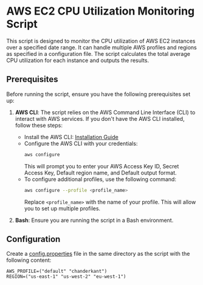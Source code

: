 # AWS EC2 CPU Utilization Monitoring Script

This script is designed to monitor the CPU utilization of AWS EC2 instances over a specified date range. It can handle multiple AWS profiles and regions as specified in a configuration file. The script calculates the total average CPU utilization for each instance and outputs the results.

## Prerequisites

Before running the script, ensure you have the following prerequisites set up:

1. **AWS CLI**: The script relies on the AWS Command Line Interface (CLI) to interact with AWS services. If you don't have the AWS CLI installed, follow these steps:
   - Install the AWS CLI: [Installation Guide](https://docs.aws.amazon.com/cli/latest/userguide/install-cliv2.html)
   - Configure the AWS CLI with your credentials:
     ```bash
     aws configure
     ```
     This will prompt you to enter your AWS Access Key ID, Secret Access Key, Default region name, and Default output format.
   - To configure additional profiles, use the following command:
     ```bash
     aws configure --profile <profile_name>
     ```
     Replace `<profile_name>` with the name of your profile. This will allow you to set up multiple profiles.

2. **Bash**: Ensure you are running the script in a Bash environment.

## Configuration

Create a [config.properties](https://github.com/Khushi090/Bash_scripts/blob/main/CPU_Utilization/config.properties) file in the same directory as the script with the following content:

```properties
AWS_PROFILE=("default" "chanderkant")
REGION=("us-east-1" "us-west-2" "eu-west-1")
```

